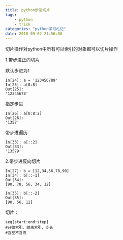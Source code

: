 ```yaml
---
title: python步进切片
tags: 
	- python
	- trick
categories: "python学习札记"
date: 2018-09-02 21:56:00
---
```

切片操作对python中所有可以索引的对象都可以切片操作

1.带步进正向切片

默认步进为1
``` python{.line-numbers}
In[24]: a = '123456789'
In[25]: a[0:8]
Out[25]: 
'12345678'
```

指定步进
``` python{.line-numbers}
In[26]: a[0:8:2]
Out[26]: 
'1357'
```

带步进遍历
``` python{.line-numbers}
In[33]: a[::2]
Out[33]: 
'13579'
```

2.带步进反向切片
``` python{.line-numbers}
In[27]: b = [12,34,56,78,90]
In[34]: b[::-1]
Out[34]: 
[90, 78, 56, 34, 12]
```

``` python{.line-numbers}
In[35]: b[::-2]
Out[35]: 
[90, 56, 12]
```

切片：
``` python{.line-numbers}
seq[start:end:step]
#开始索引，结束索引，步长
#含左不含右
```





